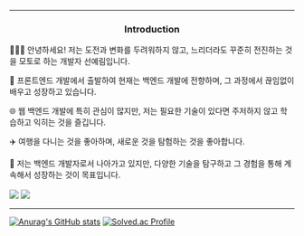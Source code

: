 <div>

<hr>

<h3 align="center"> Introduction </h3>
 👩🏻‍💻 안녕하세요! 저는 도전과 변화를 두려워하지 않고, 느리더라도 꾸준히 전진하는 것을 모토로 하는 개발자 선예림입니다.
 
 🚀 프론트엔드 개발에서 출발하여 현재는 백엔드 개발에 전향하며, 그 과정에서 끊임없이 배우고 성장하고 있습니다.

🌐 웹 백엔드 개발에 특히 관심이 많지만, 저는 필요한 기술이 있다면 주저하지 않고 학습하고 익히는 것을 즐깁니다.

✈️ 여행을 다니는 것을 좋아하며, 새로운 것을 탐험하는 것을 좋아합니다.

🌱 저는 백엔드 개발자로서 나아가고 있지만, 다양한 기술을 탐구하고 그 경험을 통해 계속해서 성장하는 것이 목표입니다.
  <br>
  <br>
<a href="https://velog.io/@yaelim6"><img src="https://img.shields.io/badge/Velog-3DDC84?style=flat-square&logo=Blogger&logoColor=white"/></a>
  <a href="mailto:syl1602@naver.com"><img src="https://img.shields.io/badge/Email-D0A9F5?style=flat-square&logo=Naver&logoColor=white&link=mailto:syl1602@naver.com"/></a>
  
  <hr>
  
[![Anurag's GitHub stats](https://github-readme-stats.vercel.app/api?username=SunYerim&hide_title=true&show_icons=true&include_all_commits=true&disable_animations=true&theme=vue)](https://github.com/anuraghazra/github-readme-stats) [![Solved.ac Profile](http://mazassumnida.wtf/api/v2/generate_badge?boj=yaelim6)](https://solved.ac/yaelim6/)



</div>


<!--![Top Langs](https://github-readme-stats.vercel.app/api/top-langs/?username=SunYerim&layout=compact&theme=tokyonight)--->

<!---
SunYerim/SunYerim is a ✨ special ✨ repository because its `README.md` (this file) appears on your GitHub profile.
You can click the Preview link to take a look at your changes.
--->
